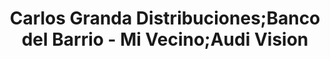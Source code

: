 ---
title: "Carlos Granda Distribuciones;Banco del Barrio - Mi Vecino;Audi Vision"
url: /loja-ecuador/carlos-granda-distribuciones-banco-del-barrio-mi-vecino-audi-vision/
shop: teléfono móvil
---